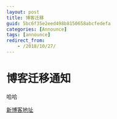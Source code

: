 ```yaml
---
layout: post
title: 博客迁移
guid: 5bc6f35e2eed498b8150658abcfedefa
categories: [Announce]
tags: [announce]
redirect_from:
    - /2018/10/27/
---
```



# 博客迁移通知
哈哈

[新博客地址](https://www.baidu.com)
